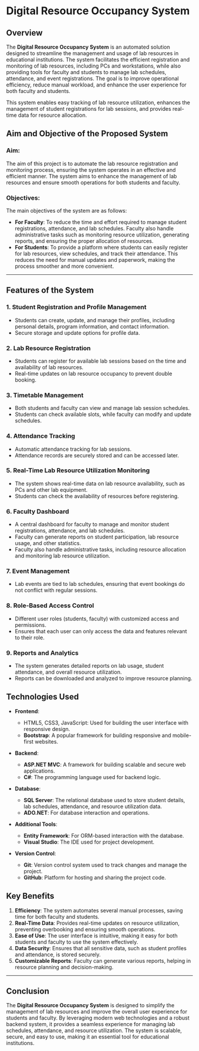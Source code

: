 # Digital Resource Occupancy System

## Overview

The **Digital Resource Occupancy System** is an automated solution designed to streamline the management and usage of lab resources in educational institutions. The system facilitates the efficient registration and monitoring of lab resources, including PCs and workstations, while also providing tools for faculty and students to manage lab schedules, attendance, and event registrations. The goal is to improve operational efficiency, reduce manual workload, and enhance the user experience for both faculty and students.

This system enables easy tracking of lab resource utilization, enhances the management of student registrations for lab sessions, and provides real-time data for resource allocation.

## Aim and Objective of the Proposed System

### Aim:
The aim of this project is to automate the lab resource registration and monitoring process, ensuring the system operates in an effective and efficient manner. The system aims to enhance the management of lab resources and ensure smooth operations for both students and faculty.

### Objectives:
The main objectives of the system are as follows:

- **For Faculty**: To reduce the time and effort required to manage student registrations, attendance, and lab schedules. Faculty also handle administrative tasks such as monitoring resource utilization, generating reports, and ensuring the proper allocation of resources.
- **For Students**: To provide a platform where students can easily register for lab resources, view schedules, and track their attendance. This reduces the need for manual updates and paperwork, making the process smoother and more convenient.

---

## Features of the System

### 1. **Student Registration and Profile Management**
- Students can create, update, and manage their profiles, including personal details, program information, and contact information.
- Secure storage and update options for profile data.

### 2. **Lab Resource Registration**
- Students can register for available lab sessions based on the time and availability of lab resources.
- Real-time updates on lab resource occupancy to prevent double booking.

### 3. **Timetable Management**
- Both students and faculty can view and manage lab session schedules.
- Students can check available slots, while faculty can modify and update schedules.

### 4. **Attendance Tracking**
- Automatic attendance tracking for lab sessions.
- Attendance records are securely stored and can be accessed later.

### 5. **Real-Time Lab Resource Utilization Monitoring**
- The system shows real-time data on lab resource availability, such as PCs and other lab equipment.
- Students can check the availability of resources before registering.

### 6. **Faculty Dashboard**
- A central dashboard for faculty to manage and monitor student registrations, attendance, and lab schedules.
- Faculty can generate reports on student participation, lab resource usage, and other statistics.
- Faculty also handle administrative tasks, including resource allocation and monitoring lab resource utilization.

### 7. **Event Management**
- Lab events are tied to lab schedules, ensuring that event bookings do not conflict with regular sessions.

### 8. **Role-Based Access Control**
- Different user roles (students, faculty) with customized access and permissions.
- Ensures that each user can only access the data and features relevant to their role.

### 9. **Reports and Analytics**
- The system generates detailed reports on lab usage, student attendance, and overall resource utilization.
- Reports can be downloaded and analyzed to improve resource planning.

## Technologies Used

- **Frontend**:
  - HTML5, CSS3, JavaScript: Used for building the user interface with responsive design.
  - **Bootstrap**: A popular framework for building responsive and mobile-first websites.
  
- **Backend**:
  - **ASP.NET MVC**: A framework for building scalable and secure web applications.
  - **C#**: The programming language used for backend logic.
  
- **Database**:
  - **SQL Server**: The relational database used to store student details, lab schedules, attendance, and resource utilization data.
  - **ADO.NET**: For database interaction and operations.
  
- **Additional Tools**:
  - **Entity Framework**: For ORM-based interaction with the database.
  - **Visual Studio**: The IDE used for project development.
  
- **Version Control**:
  - **Git**: Version control system used to track changes and manage the project.
  - **GitHub**: Platform for hosting and sharing the project code.

## Key Benefits

1. **Efficiency**: The system automates several manual processes, saving time for both faculty and students.
2. **Real-Time Data**: Provides real-time updates on resource utilization, preventing overbooking and ensuring smooth operations.
3. **Ease of Use**: The user interface is intuitive, making it easy for both students and faculty to use the system effectively.
4. **Data Security**: Ensures that all sensitive data, such as student profiles and attendance, is stored securely.
5. **Customizable Reports**: Faculty can generate various reports, helping in resource planning and decision-making.

---

## Conclusion

The **Digital Resource Occupancy System** is designed to simplify the management of lab resources and improve the overall user experience for students and faculty. By leveraging modern web technologies and a robust backend system, it provides a seamless experience for managing lab schedules, attendance, and resource utilization. The system is scalable, secure, and easy to use, making it an essential tool for educational institutions.
